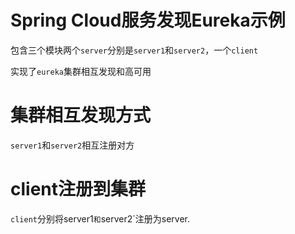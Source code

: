 # Spring Cloud服务发现Eureka示例

包含三个模块两个`server`分别是`server1`和`server2`，一个`client`

实现了`eureka`集群相互发现和高可用

# 集群相互发现方式

`server1`和`server2`相互注册对方

# client注册到集群

`client`分别将server1`和`server2`注册为server.



